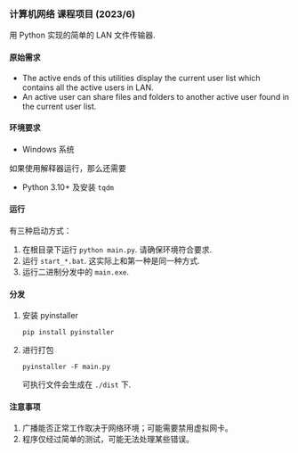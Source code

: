 ### 计算机网络 课程项目 (2023/6)
用 Python 实现的简单的 LAN 文件传输器.

#### 原始需求
- The active ends of this utilities display the current user list which contains all the active users in LAN.
- An active user can share files and folders to another active user found in the current user list.

#### 环境要求
- Windows 系统
  
如果使用解释器运行，那么还需要
- Python 3.10+ 及安装 `tqdm`

#### 运行
有三种启动方式：
1. 在根目录下运行 `python main.py`. 请确保环境符合要求.
2. 运行 `start_*.bat`. 这实际上和第一种是同一种方式.
3. 运行二进制分发中的 `main.exe`.

#### 分发
1. 安装 pyinstaller
   
   `pip install pyinstaller`
2. 进行打包
   
   `pyinstaller -F main.py`

   可执行文件会生成在 `./dist` 下.

#### 注意事项
1. 广播能否正常工作取决于网络环境；可能需要禁用虚拟网卡。
2. 程序仅经过简单的测试，可能无法处理某些错误。